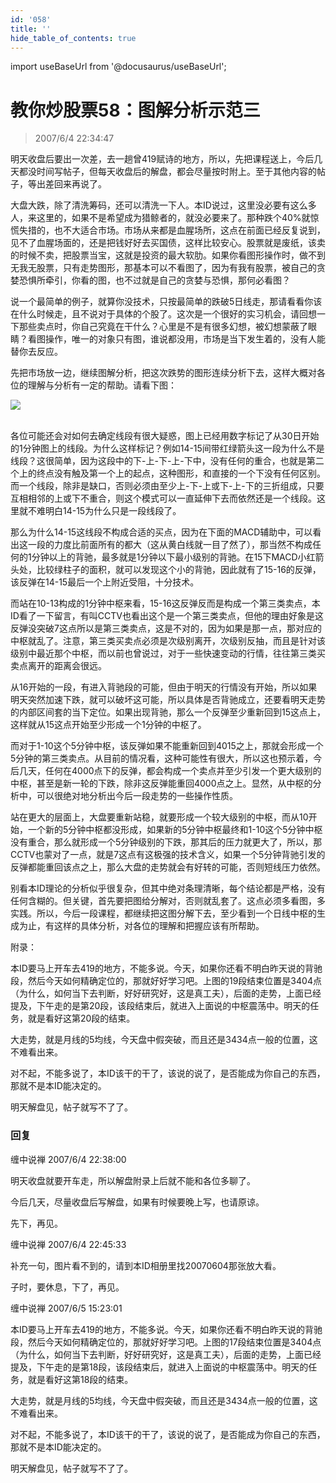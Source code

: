 ```yaml
---
id: '058'
title: ''
hide_table_of_contents: true
---
```


import useBaseUrl from '@docusaurus/useBaseUrl';

# 教你炒股票58：图解分析示范三

> 2007/6/4 22:34:47

<div style={{color: '#FF0000', fontSize: '16px', fontWeight: '500'}}>

明天收盘后要出一次差，去一趟曾419赋诗的地方，所以，先把课程送上，今后几天都没时间写帖子，但每天收盘后的解盘，都会尽量按时附上。至于其他内容的帖子，等出差回来再说了。

</div>

大盘大跌，除了清洗筹码，还可以清洗一下人。本ID说过，这里没必要有这么多人，来这里的，如果不是希望成为猎鲸者的，就没必要来了。那种跌个40%就惊慌失措的，也不大适合市场。市场从来都是血腥场所，这点在前面已经反复说到，见不了血腥场面的，还是把钱好好去买国债，这样比较安心。股票就是废纸，该卖的时候不卖，把股票当宝，这就是投资的最大软肋。如果你看图形操作时，做不到无我无股票，只有走势图形，那基本可以不看图了，因为有我有股票，被自己的贪婪恐惧所牵引，你看的图，也不过就是自己的贪婪与恐惧，那何必看图？

说一个最简单的例子，就算你没技术，只按最简单的跌破5日线走，那请看看你该在什么时候走，且不说对于具体的个股了。这次是一个很好的实习机会，请回想一下那些卖点时，你自己究竟在干什么？心里是不是有很多幻想，被幻想蒙蔽了眼睛？看图操作，唯一的对象只有图，谁说都没用，市场是当下发生着的，没有人能替你去反应。

先把市场放一边，继续图解分析，把这次跌势的图形连续分析下去，这样大概对各位的理解与分析有一定的帮助。请看下图：

<div style={{textAlign: 'center'}}>
<img src={useBaseUrl('https://gateway.ipfscdn.io/ipfs/QmXSnds2BF97yuZwYAMLwrpjQcuPcm22WGsFmBJfWFTEUM/stocks/058/szzs_1f.jpeg')} /> <br/><br/>
</div>

各位可能还会对如何去确定线段有很大疑惑，图上已经用数字标记了从30日开始的1分钟图上的线段。为什么这样标记？例如14-15间带红绿箭头这一段为什么不是线段？这很简单，因为这段中的下-上-下-上-下中，没有任何的重合，也就是第二个上的终点没有触及第一个上的起点，这种图形，和直接的一个下没有任何区别。而一个线段，除非是缺口，否则必须由至少上-下-上或下-上-下的三折组成，只要互相相邻的上或下不重合，则这个模式可以一直延伸下去而依然还是一个线段。这里就不难明白14-15为什么只是一段线段了。

那么为什么14-15这线段不构成合适的买点，因为在下面的MACD辅助中，可以看出这一段的力度比前面所有的都大（这从黄白线就一目了然了），那当然不构成任何的1分钟以上的背驰，最多就是1分钟以下最小级别的背驰。在15下MACD小红箭头处，比较绿柱子的面积，就可以发现这个小的背驰，因此就有了15-16的反弹，该反弹在14-15最后一个上附近受阻，十分技术。

而站在10-13构成的1分钟中枢来看，15-16这反弹反而是构成一个第三类卖点，本ID看了一下留言，有叫CCTV也看出这个是一个第三类卖点，但他的理由好象是这反弹没突破7这点所以是第三类卖点，这是不对的，因为如果是那一点，那对应的中枢就乱了。注意，第三类买卖点必须是次级别离开，次级别反抽，而且是针对该级别中最近那个中枢，而以前也曾说过，对于一些快速变动的行情，往往第三类买卖点离开的距离会很远。

从16开始的一段，有进入背驰段的可能，但由于明天的行情没有开始，所以如果明天突然加速下跌，就可以破坏这可能，所以具体是否背驰成立，还要看明天走势的内部区间套的当下定位。如果出现背驰，那么一个反弹至少重新回到15这点上，这样就从15这点开始至少形成一个1分钟的中枢了。

而对于1-10这个5分钟中枢，该反弹如果不能重新回到4015之上，那就会形成一个5分钟的第三类卖点。从目前的情况看，这种可能性有很大，所以这也预示着，今后几天，任何在4000点下的反弹，都会构成一个卖点并至少引发一个更大级别的中枢，甚至是新一轮的下跌，除非这反弹能重回4000点之上。显然，从中枢的分析中，可以很绝对地分析出今后一段走势的一些操作性质。

站在更大的层面上，大盘要重新站稳，就要形成一个较大级别的中枢，而从10开始，一个新的5分钟中枢都没形成，如果新的5分钟中枢最终和1-10这个5分钟中枢没有重合，那么就形成一个5分钟级别的下跌，那其后的压力就更大了，所以，那CCTV也蒙对了一点，就是7这点有这极强的技术含义，如果一个5分钟背驰引发的反弹都能重回该点之上，那么大盘的走势就会有好转的可能，否则短线压力依然。

别看本ID理论的分析似乎很复杂，但其中绝对条理清晰，每个结论都是严格，没有任何含糊的。但关键，首先要把图给分解对，否则就乱套了。这点必须多看图，多实践。所以，今后一段课程，都继续把这图分解下去，至少看到一个日线中枢的生成为止，有这样的具体分析，对各位的理解和把握应该有所帮助。

<div style={{color: '#FF0000', fontSize: '16px', fontWeight: '500'}}>

附录：

本ID要马上开车去419的地方，不能多说。今天，如果你还看不明白昨天说的背驰段，然后今天如何精确定位的，那就好好学习吧。上图的19段结束位置是3404点（为什么，如何当下去判断，好好研究好，这是真工夫），后面的走势，上面已经提及，下午走的是第20段，该段结束后，就进入上面说的中枢震荡中。明天的任务，就是看好这第20段的结束。

大走势，就是月线的5均线，今天盘中假突破，而且还是3434点一般的位置，这不难看出来。

对不起，不能多说了，本ID该干的干了，该说的说了，是否能成为你自己的东西，那就不是本ID能决定的。

明天解盘见，帖子就写不了了。

</div>

### 回复

<div class='blog-comment'>
<span class='blog-comment-chan'>缠中说禅</span> 2007/6/4 22:38:00<br/>

明天收盘就要开车走，所以解盘附录上后就不能和各位多聊了。

今后几天，尽量收盘后写解盘，如果有时候要晚上写，也请原谅。


先下，再见。
</div>

<div class='blog-comment'>
<span class='blog-comment-chan'>缠中说禅</span> 2007/6/4 22:45:33<br/>

补充一句，图片看不到的，请到本ID相册里找20070604那张放大看。

子时，要休息，下了，再见。
</div>

<div class='blog-comment'>
<span class='blog-comment-chan'>缠中说禅</span> 2007/6/5 15:23:01<br/>

本ID要马上开车去419的地方，不能多说。今天，如果你还看不明白昨天说的背驰段，然后今天如何精确定位的，那就好好学习吧。上图的17段结束位置是3404点（为什么，如何当下去判断，好好研究好，这是真工夫），后面的走势，上面已经提及，下午走的是第18段，该段结束后，就进入上面说的中枢震荡中。明天的任务，就是看好这第18段的结束。

 
大走势，就是月线的5均线，今天盘中假突破，而且还是3434点一般的位置，这不难看出来。

 
对不起，不能多说了，本ID该干的干了，该说的说了，是否能成为你自己的东西，那就不是本ID能决定的。

 
明天解盘见，帖子就写不了了。
</div>